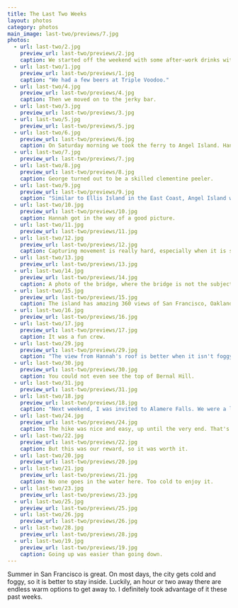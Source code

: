 ```yaml
---
title: The Last Two Weeks
layout: photos
category: photos
main_image: last-two/previews/7.jpg
photos:
  - url: last-two/2.jpg
    preview_url: last-two/previews/2.jpg
    caption: We started off the weekend with some after-work drinks with these guys. There was an awesome old dog, too.
  - url: last-two/1.jpg
    preview_url: last-two/previews/1.jpg
    caption: "We had a few beers at Triple Voodoo."
  - url: last-two/4.jpg
    preview_url: last-two/previews/4.jpg
    caption: Then we moved on to the jerky bar.
  - url: last-two/3.jpg
    preview_url: last-two/previews/3.jpg
  - url: last-two/5.jpg
    preview_url: last-two/previews/5.jpg
  - url: last-two/6.jpg
    preview_url: last-two/previews/6.jpg
    caption: On Saturday morning we took the ferry to Angel Island. Hannah freaked out on the way there, thinking we wouldn't make it in time.
  - url: last-two/7.jpg
    preview_url: last-two/previews/7.jpg
  - url: last-two/8.jpg
    preview_url: last-two/previews/8.jpg
    caption: George turned out to be a skilled clementine peeler.
  - url: last-two/9.jpg
    preview_url: last-two/previews/9.jpg
    caption: "Similar to Ellis Island in the East Coast, Angel Island was an immigration center during the early 20th century. Now, there is a museum and a few outdoor pieces about the institutional racism and xenophobia of the time where the detention facility used to be. One wishes this kind of discrimination were anachronistic, and long over, but it is easy to relate these conflicting narratives about freedom to the present. <br>Sadly fitting for the week that followed. The U.S. is a strange country."
  - url: last-two/10.jpg
    preview_url: last-two/previews/10.jpg
    caption: Hannah got in the way of a good picture.
  - url: last-two/11.jpg
    preview_url: last-two/previews/11.jpg
  - url: last-two/12.jpg
    preview_url: last-two/previews/12.jpg
    caption: Capturing movement is really hard, especially when it is so bright out.
  - url: last-two/13.jpg
    preview_url: last-two/previews/13.jpg
  - url: last-two/14.jpg
    preview_url: last-two/previews/14.jpg
    caption: A photo of the bridge, where the bridge is not the subject.
  - url: last-two/15.jpg
    preview_url: last-two/previews/15.jpg
    caption: The island has amazing 360 views of San Francisco, Oakland and the North Bay. This is Belvedere.
  - url: last-two/16.jpg
    preview_url: last-two/previews/16.jpg
  - url: last-two/17.jpg
    preview_url: last-two/previews/17.jpg
    caption: It was a fun crew.
  - url: last-two/29.jpg
    preview_url: last-two/previews/29.jpg
    caption: "The view from Hannah's roof is better when it isn't foggy. I went up there on Friday before making dinner. It was foggy."
  - url: last-two/30.jpg
    preview_url: last-two/previews/30.jpg
    caption: You could not even see the top of Bernal Hill.
  - url: last-two/31.jpg
    preview_url: last-two/previews/31.jpg
  - url: last-two/18.jpg
    preview_url: last-two/previews/18.jpg
    caption: "Next weekend, I was invited to Alamere Falls. We were a large group (almost 20!) from all over Latin America. Sadly, I didn't take pictures of the people I hiked with. It's hard when everyone is walking."
  - url: last-two/24.jpg
    preview_url: last-two/previews/24.jpg
    caption: The hike was nice and easy, up until the very end. That's when we had to go climb down this.
  - url: last-two/22.jpg
    preview_url: last-two/previews/22.jpg
    caption: But this was our reward, so it was worth it.
  - url: last-two/20.jpg
    preview_url: last-two/previews/20.jpg
  - url: last-two/21.jpg
    preview_url: last-two/previews/21.jpg
    caption: No one goes in the water here. Too cold to enjoy it.
  - url: last-two/23.jpg
    preview_url: last-two/previews/23.jpg
  - url: last-two/25.jpg
    preview_url: last-two/previews/25.jpg
  - url: last-two/26.jpg
    preview_url: last-two/previews/26.jpg
  - url: last-two/28.jpg
    preview_url: last-two/previews/28.jpg
  - url: last-two/19.jpg
    preview_url: last-two/previews/19.jpg
    caption: Going up was easier than going down.
---
```

Summer in San Francisco is great. On most days, the city gets cold and foggy, so it is better to stay inside. Luckily, an hour or two away there are endless warm options to get away to. I definitely took advantage of it these past weeks.